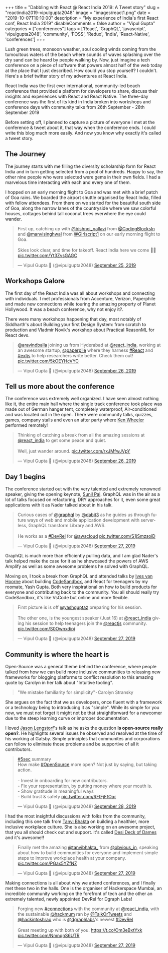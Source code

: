 +++
title = "Dabbling with React @ React India 2019: A Tweet story"
slug = "reactindia2019-vipulgupta2048"
image = "images/react1.png"
date = "2019-10-07T10:10:00"
description = "My experience of India's first React conf, React India 2019"
disableComments = false
author = "Vipul Gupta"
categories = ["conferences"]
tags = ['React', 'GraphQL', 'javascript',  'vipulgupta2048', 'community', 'FOSS', 'Redux', 'India', 'React-Native', 'conferences']
+++

Lush green trees, monsoon weather, soul cooling winds coming from the tumoultous waters of the beach where sounds of waves splashing over the dry sand can be heard by people walking by. Now, just imagine a tech conference on a piece of software that powers almost half of the web today at the place that I just described. How could you stop yourself? I couldn't. Here's a brief twitter story of my adventures at React India.

React India was the first ever international, community-led beach conference that provided a platform for developers to share, discuss their insights and experiences with React and React Native. The three-day conference was the first of its kind in India broken into workshops and conference days with community talks from 26th September - 28th September 2019

Before setting off, I planned to capture a picture of everyone I met at the conference & tweet about it, that way when the conference ends. I could write this blog much more easily. And now you know why exactly it's called a tweet story. 

## The Journey 

The journey starts with me filling the diversity scholarship form for React India and in turn getting selected from a pool of hundreds. Happy to say, the other nine people who were selected were gems in their own fields. I had a marvelous time interacting with each and every one of them.

I hopped on an early morning flight to Goa and was met with a brief patch of Goa rains. We boarded the airport shuttle organised by React India, filled with fellow attendees. From there on we started for the beautiful south side of Goa, along the narrow lanes of the countryside where we saw colorful houses, cottages behind tall coconut trees everwhere the eye could wander.

<blockquote class="twitter-tweet"><p lang="en" dir="ltr">First up, catching up with <a href="https://twitter.com/bishnoi_pallavi?ref_src=twsrc%5Etfw">@bishnoi_pallavi</a> from <a href="https://twitter.com/CodingBlocksIn?ref_src=twsrc%5Etfw">@CodingBlocksIn</a> and <a href="https://twitter.com/manvisinghwal?ref_src=twsrc%5Etfw">@manvisinghwal</a> from <a href="https://twitter.com/Girlscript1?ref_src=twsrc%5Etfw">@Girlscript1</a> on our early morning flight to Goa. <br><br>Skies look clear, and time for takeoff. React India here we come 🐣🚨 <a href="https://t.co/Yt3ZvsGAGC">pic.twitter.com/Yt3ZvsGAGC</a></p>&mdash; Vipul Gupta 🐣 (@vipulgupta2048) <a href="https://twitter.com/vipulgupta2048/status/1177007858958753793?ref_src=twsrc%5Etfw">September 25, 2019</a></blockquote> <script async src="https://platform.twitter.com/widgets.js" charset="utf-8"></script> 

## Workshops Galore

The first day of the React India was all about workshops and connecting with individuals. I met professionals from Accenture, Verizon, Paperphile and made new connections while touring the amazing property of Planet Hollywood. It was a beach conference, why not enjoy it?. 

There were many workshops happening that day, most notably of Siddharth's about Building your first Design System: from scratch to production and Vladmir Novik's workshop about Practical ReasonML for React devs.

<blockquote class="twitter-tweet" data-conversation="none" data-lang="en" data-dnt="true"><p lang="en" dir="ltr"><a href="https://twitter.com/aravindballa?ref_src=twsrc%5Etfw">@aravindballa</a> joining us from Hyderabad at <a href="https://twitter.com/react_india?ref_src=twsrc%5Etfw">@react_india</a>, working at an awesome startup, <a href="https://twitter.com/paperpile?ref_src=twsrc%5Etfw">@paperpile</a> where they harness <a href="https://twitter.com/hashtag/React?src=hash&amp;ref_src=twsrc%5Etfw">#React</a> and <a href="https://twitter.com/hashtag/extjs?src=hash&amp;ref_src=twsrc%5Etfw">#extjs</a> to help researchers write better. Check them out! <a href="https://t.co/5kOEYHcVYC">pic.twitter.com/5kOEYHcVYC</a></p>&mdash; Vipul Gupta 🐣 (@vipulgupta2048) <a href="https://twitter.com/vipulgupta2048/status/1177098931433459713?ref_src=twsrc%5Etfw">September 26, 2019</a></blockquote> <script async src="https://platform.twitter.com/widgets.js" charset="utf-8"></script>

## Tell us more about the conference

The conference was extremely well organized. I have seen almost nothing like it, the entire main hall where the single track conference took place was made out of German hanger tent, completely waterproof, Air-conditioned and was located out in the open. There were community talks, quizzes, games, company stalls and even an after party where [Ken Wheeler](https://twitter.com/ken_wheeler) performed remotely! 

<blockquote class="twitter-tweet"><p lang="en" dir="ltr">Thinking of catching a break from all the amazing sessions at <a href="https://twitter.com/react_india?ref_src=twsrc%5Etfw">@react_india</a> to get some peace and quiet. <br><br>Well, just wander around. <a href="https://t.co/rxJMfwJVpY">pic.twitter.com/rxJMfwJVpY</a></p>&mdash; Vipul Gupta 🐣 (@vipulgupta2048) <a href="https://twitter.com/vipulgupta2048/status/1177120244940165120?ref_src=twsrc%5Etfw">September 26, 2019</a></blockquote> <script async src="https://platform.twitter.com/widgets.js" charset="utf-8"></script>

## Day 1 begins

The conference started out with the very talented and extremely renowned speaker, giving the opening keynote, [Sunil Pai](https://twitter.com/threepointone). GraphQL was in the air as a lot of talks focused on refactoring, DRY approaches for it, even some great applications with it as Nader talked about in his talk. 

<blockquote class="twitter-tweet" data-conversation="none" data-dnt="true"><p lang="en" dir="ltr">Curious cases of <a href="https://twitter.com/GraphQL?ref_src=twsrc%5Etfw">@graphql</a> by <a href="https://twitter.com/dabit3?ref_src=twsrc%5Etfw">@dabit3</a> as he guides us through future ways of web and mobile application development with serverless, GraphQL transform Library and AWS. <br><br>He works as a <a href="https://twitter.com/hashtag/DevRel?src=hash&amp;ref_src=twsrc%5Etfw">#DevRel</a> for <a href="https://twitter.com/awscloud?ref_src=twsrc%5Etfw">@awscloud</a> <a href="https://t.co/S1jSmzsoiD">pic.twitter.com/S1jSmzsoiD</a></p>&mdash; Vipul Gupta 🐣 (@vipulgupta2048) <a href="https://twitter.com/vipulgupta2048/status/1177453791840354304?ref_src=twsrc%5Etfw">September 27, 2019</a></blockquote> <script async src="https://platform.twitter.com/widgets.js" charset="utf-8"></script>

GraphQL is much more than efficiently pulling data, and I am glad Nader's talk helped make the case for it as he showcased the powers of AWS Amplify as well as some awesome problems he solved with GraphQL. 

Moving on, I took a break from GraphQL and attended talks by [Ives van Hoorne](https://twitter.com/compuives) about building [CodeSandbox](https://codesandbox.io
), and React for teenagers by my roomate, Yash Gupta. Both very inspirational on how to build products for everyone and contributing back to the community. You all should really try CodeSandbox, it's like VsCode but online and more flexible. 

<blockquote class="twitter-tweet" data-conversation="none" data-dnt="true"><p lang="en" dir="ltr">First picture is is off <a href="https://twitter.com/yashguptaz?ref_src=twsrc%5Etfw">@yashguptaz</a> preparing for his session.<br><br>The other one, is the youngest speaker (Just 16) at <a href="https://twitter.com/react_india?ref_src=twsrc%5Etfw">@react_india</a> giving his session to help teenagers join the <a href="https://twitter.com/reactjs?ref_src=twsrc%5Etfw">@reactjs</a> community. <a href="https://t.co/S0Ownxdipi">pic.twitter.com/S0Ownxdipi</a></p>&mdash; Vipul Gupta 🐣 (@vipulgupta2048) <a href="https://twitter.com/vipulgupta2048/status/1177521013799579648?ref_src=twsrc%5Etfw">September 27, 2019</a></blockquote> <script async src="https://platform.twitter.com/widgets.js" charset="utf-8"></script>

## Community is where the heart is

Open-Source was a general theme behind the conference, where people talked from how we can build more inclusive communities to releasing new frameworks for blogging platforms to conflict resolution to this amazing quote by Carolyn in her talk about "Intuitive tooling". 

> "We mistake familiarity for simplicity" - Carolyn Stransky

She argues on the fact that we as developers, once fluent with a framework or a technology being to introducing it as "simple". While its simple for you now, we must not forget it might not be that straightforward for a newcomer due to the steep learning curve or improper documentation. 

I loved [Jason Lengstorf](https://twitter.com/jlengstorf)'s talk as he asks the question **Is open-source really open?**. He highlights several issues he observed and resolved at the time of his working at Gatsby. Simple principles that communites and corporations can follow to eliminate those problems and be supportive of all it contributors.

<blockquote class="twitter-tweet"><p lang="en" dir="ltr"><a href="https://twitter.com/hashtag/5sec?src=hash&amp;ref_src=twsrc%5Etfw">#5sec</a> summary<br>How make <a href="https://twitter.com/hashtag/OpenSource?src=hash&amp;ref_src=twsrc%5Etfw">#OpenSource</a> more open? Not just by saying, but taking action.<br><br>- Invest in onboarding for new contributors.<br>- Fix your representation, by putting money where your mouth is.<br>- Show gratitude in meaningful ways<br>- Build trust &amp; safety <a href="https://t.co/RFtFjFfOqr">pic.twitter.com/RFtFjFfOqr</a></p>&mdash; Vipul Gupta 🐣 (@vipulgupta2048) <a href="https://twitter.com/vipulgupta2048/status/1177812220186521600?ref_src=twsrc%5Etfw">September 28, 2019</a></blockquote> <script async src="https://platform.twitter.com/widgets.js" charset="utf-8"></script>

I had the most insightful discussions with folks from the community, including this one talk from [Tanvi Bhakta](https://twitter.com/tanvibhakta_) on building a healthier, more inclusive workplace culture. She is also working on an awesome project, that you all should check out and support. it's called [Desi Deck of Dames](https://desideckofdames.com/) and it's awesome!!

<blockquote class="twitter-tweet" data-conversation="none" data-dnt="true"><p lang="en" dir="ltr">Finally met the amazing <a href="https://twitter.com/tanvibhakta_?ref_src=twsrc%5Etfw">@tanvibhakta_</a> from <a href="https://twitter.com/obvious_in?ref_src=twsrc%5Etfw">@obvious_in</a>, speaking about how to build communities for everyone and implement simple steps to improve workplace health at your company. <a href="https://t.co/PGax5YZfNZ">pic.twitter.com/PGax5YZfNZ</a></p>&mdash; Vipul Gupta 🐣 (@vipulgupta2048) <a href="https://twitter.com/vipulgupta2048/status/1177494903758049280?ref_src=twsrc%5Etfw">September 27, 2019</a></blockquote> <script async src="https://platform.twitter.com/widgets.js" charset="utf-8"></script>

Making connections is all about why we attend conferences, and I finally met these two in the halls. One is the organiser of Hackerspace Mumbai, an incredible community working on the forefront of tech and the other an extremely talented, newly appointed DevRel for Dgraph Labs! 

<blockquote class="twitter-tweet" data-conversation="none" data-dnt="true"><p lang="en" dir="ltr">Forging new <a href="https://twitter.com/hashtag/connections?src=hash&amp;ref_src=twsrc%5Etfw">#connections</a> with the community at <a href="https://twitter.com/react_india?ref_src=twsrc%5Etfw">@react_india</a>, with the sustainable <a href="https://twitter.com/hackmum?ref_src=twsrc%5Etfw">@hackmum</a> ran by <a href="https://twitter.com/TalkOrTweets?ref_src=twsrc%5Etfw">@TalkOrTweets</a> and <a href="https://twitter.com/hackintoshrao?ref_src=twsrc%5Etfw">@hackintoshrao</a> who is <a href="https://twitter.com/dgraphlabs?ref_src=twsrc%5Etfw">@dgraphlabs</a>&#39;s newest <a href="https://twitter.com/hashtag/DevRel?src=hash&amp;ref_src=twsrc%5Etfw">#DevRel</a><br><br>Great meeting up with both of you. <a href="https://t.co/Om3eBxtYxk">https://t.co/Om3eBxtYxk</a> <a href="https://t.co/NmnqnS6UTR">pic.twitter.com/NmnqnS6UTR</a></p>&mdash; Vipul Gupta 🐣 (@vipulgupta2048) <a href="https://twitter.com/vipulgupta2048/status/1177663175174410241?ref_src=twsrc%5Etfw">September 27, 2019</a></blockquote> <script async src="https://platform.twitter.com/widgets.js" charset="utf-8"></script>
